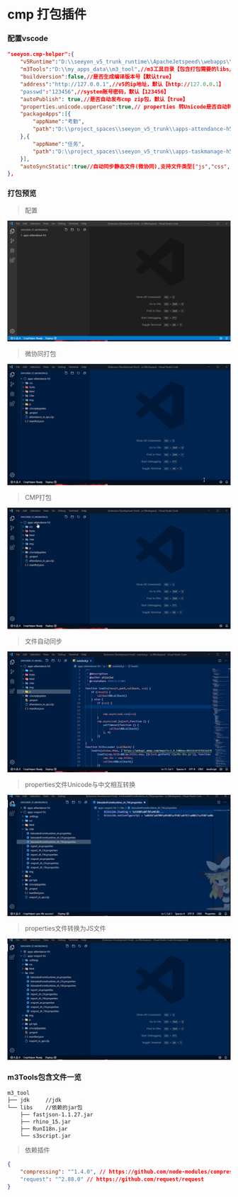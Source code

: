 # cmp 打包插件

### 配置vscode

```json
"seeyon.cmp-helper":{
    "v5Runtime":"D:\\seeyon_v5_trunk_runtime\\ApacheJetspeed\\webapps\\seeyon",// v5运行目录
    "m3Tools":"D:\\my_apps_data\\m3_tool",//m3工具目录【包含打包需要的libs/xxx.jar和jdk】
    "buildversion":false,//是否生成编译版本号【默认true】
    "address":"http://127.0.0.1",//v5的ip地址，默认【http://127.0.0.1】
    "passwd":"123456",//system账号密码，默认【123456】
    "autoPublish": true,//是否自动发布cmp zip包，默认【true】
    "properties.unicode.upperCase":true,// properties 转Unicode是否自动转大写[默认true]
    "packageApps":[{
        "appName":"考勤",
        "path":"D:\\project_spaces\\seeyon_v5_trunk\\apps-attendance-h5"
    },{
        "appName":"任务",
        "path":"D:\\project_spaces\\seeyon_v5_trunk\\apps-taskmanage-h5",
    }],
    "autoSyncStatic":true//自动同步静态文件(微协同),支持文件类型["js","css","json","svg","ttf","eot","woff","png","jpg","bmp","jpeg","properties"]
},
```

### 打包预览

> 配置

![配置](https://raw.githubusercontent.com/shuqiyige/cmp-helper/master/doc/config.gif "配置截图")

> 微协同打包

![微协同打包](https://raw.githubusercontent.com/shuqiyige/cmp-helper/master/doc/wechatpack.gif "右键截图")

> CMP打包

![CMP打包](https://raw.githubusercontent.com/shuqiyige/cmp-helper/master/doc/cmppack.gif "右键截图")

> 文件自动同步

![文件自动同步](https://raw.githubusercontent.com/shuqiyige/cmp-helper/master/doc/autoSync.gif "文件自动同步")

> properties文件Unicode与中文相互转换

![properties文件Unicode与中文相互转换](https://raw.githubusercontent.com/shuqiyige/cmp-helper/master/doc/unicodeCvt.gif "properties文件Unicode与中文相互转换")

> properties文件转换为JS文件

![properties文件转换为JS文件](https://raw.githubusercontent.com/shuqiyige/cmp-helper/master/doc/propTojs.gif "properties文件转换为JS文件")


### m3Tools包含文件一览

```
m3_tool
├── jdk     //jdk
└── libs    //依赖的jar包
    ├── fastjson-1.1.27.jar
    ├── rhino_15.jar
    ├── RunI18n.jar
    └── s3script.jar
```


> 依赖插件

```json
{
    "compressing": "^1.4.0", // https://github.com/node-modules/compressing
    "request": "^2.88.0" // https://github.com/request/request
}
```